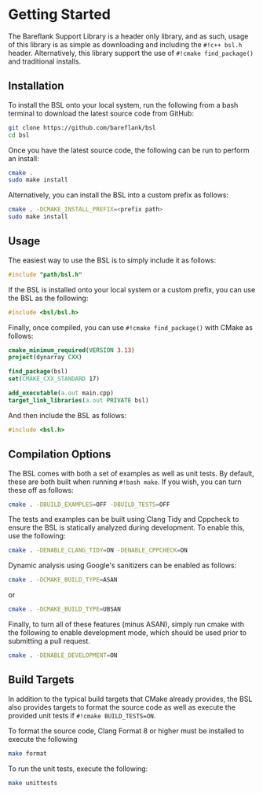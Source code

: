 # **Getting Started**

The Bareflank Support Library is a header only library, and as such, usage of this library is as simple as downloading and including the `#!c++ bsl.h` header. Alternatively, this library support the use of `#!cmake find_package()` and traditional installs.

## **Installation**

To install the BSL onto your local system, run the following from a bash terminal to download the latest source code from GitHub:

``` bash
git clone https://github.com/bareflank/bsl
cd bsl
```

Once you have the latest source code, the following can be run to perform an install:

``` bash
cmake .
sudo make install
```

Alternatively, you can install the BSL into a custom prefix as follows:

``` bash
cmake . -DCMAKE_INSTALL_PREFIX=<prefix path>
sudo make install
```

## **Usage**

The easiest way to use the BSL is to simply include it as follows:

``` c++
#include "path/bsl.h"
```

If the BSL is installed onto your local system or a custom prefix, you can use the BSL as the following:

``` c++
#include <bsl/bsl.h>
```


Finally, once compiled, you can use `#!cmake find_package()` with CMake as follows:

``` cmake
cmake_minimum_required(VERSION 3.13)
project(dynarray CXX)

find_package(bsl)
set(CMAKE_CXX_STANDARD 17)

add_executable(a.out main.cpp)
target_link_libraries(a.out PRIVATE bsl)
```

And then include the BSL as follows:

``` c++
#include <bsl.h>
```

## **Compilation Options**

The BSL comes with both a set of examples as well as unit tests. By default, these are both built when running `#!bash make`. If you wish, you can turn these off as follows:

``` bash
cmake . -DBUILD_EXAMPLES=OFF -DBUILD_TESTS=OFF
```

The tests and examples can be built using Clang Tidy and Cppcheck to ensure the BSL is statically analyzed during development. To enable this, use the following:

``` bash
cmake . -DENABLE_CLANG_TIDY=ON -DENABLE_CPPCHECK=ON
```

Dynamic analysis using Google's sanitizers can be enabled as follows:

``` bash
cmake . -DCMAKE_BUILD_TYPE=ASAN
```

or

``` bash
cmake . -DCMAKE_BUILD_TYPE=UBSAN
```

Finally, to turn all of these features (minus ASAN), simply run cmake with the following to enable development mode, which should be used prior to submitting
a pull request.

``` bash
cmake . -DENABLE_DEVELOPMENT=ON
```

## **Build Targets**

In addition to the typical build targets that CMake already provides, the BSL also provides targets to format the source code as well as execute the provided unit tests if `#!cmake BUILD_TESTS=ON`.

To format the source code, Clang Format 8 or higher must be installed to execute the following

``` bash
make format
```

To run the unit tests, execute the following:

``` bash
make unittests
```
